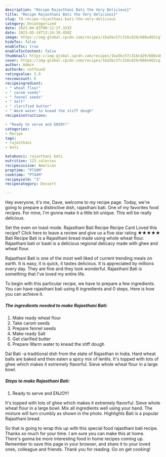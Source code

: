 ```yaml
---
description: "Recipe Rajasthani Bati the Very Delicious}"
title: "Recipe Rajasthani Bati the Very Delicious}"
slug: 78-recipe-rajasthani-bati-the-very-delicious
category: Uncategorized
date: 2023-04-03T00:12:27.333Z
date: 2023-05-24T13:24:39.458Z
image: https://img-global.cpcdn.com/recipes/1ba5bc57c318cd29/680x482cq70/rajasthani-bati-recipe-main-photo.jpg
hideToc: false
enableToc: true
enableTocContent: false
thumbnail: https://img-global.cpcdn.com/recipes/1ba5bc57c318cd29/680x482cq70/rajasthani-bati-recipe-main-photo.jpg
cover: https://img-global.cpcdn.com/recipes/1ba5bc57c318cd29/680x482cq70/rajasthani-bati-recipe-main-photo.jpg
author: Admin
authorAv: notfound
ratingvalue: 3.9
reviewcount: 6
recipeingredient:
- " wheat flour"
- " carom seeds"
- " fennel seeds"
- " Salt"
- " clarified butter"
- " Warm water to knead the stiff dough"
recipeinstructions:

- "Ready to serve and ENJOY!"
categories:
- Recipe
tags:
- rajasthani
- bati

katakunci: rajasthani bati 
nutrition: 123 calories
recipecuisine: American
preptime: "PT20M"
cooktime: "PT44M"
recipeyield: "3"
recipecategory: Dessert

---
```



Hey everyone, it's me, Dave, welcome to my recipe page. Today, we're going to prepare a distinctive dish, rajasthani bati. One of my favorites food recipes. For mine, I'm gonna make it a little bit unique. This will be really delicious.

Set the oven on toast mode. Rajasthani Bati Recipe Recipe Card Loved this recipe? Click here to leave a review and give us a five star rating ★★★★★ Bati Recipe Bati is a Rajasthani bread made using whole wheat flour. Rajasthani bati or baati is a delicious regional delicacy made with ghee and wheat flour.

Rajasthani Bati is one of the most well liked of current trending meals on earth. It is easy, it is quick, it tastes delicious. It is appreciated by millions every day. They are fine and they look wonderful. Rajasthani Bati is something that I've loved my entire life.


To begin with this particular recipe, we have to prepare a few ingredients. You can have rajasthani bati using 6 ingredients and 0 steps. Here is how you can achieve it.

<!--inarticleads1-->

##### The ingredients needed to make Rajasthani Bati:

1. Make ready  wheat flour
1. Take  carom seeds
1. Prepare  fennel seeds
1. Make ready  Salt
1. Get  clarified butter
1. Prepare  Warm water to knead the stiff dough


Dal Bati -a traditional dish from the state of Rajasthan in India. Hard wheat balls are baked and then eaten a spicy mix of lentils. It&#39;s topped with lots of ghee which makes it extremely flavorful. Sieve whole wheat flour in a large bowl. 

<!--inarticleads2-->

##### Steps to make Rajasthani Bati:


1. Ready to serve and ENJOY!

It&#39;s topped with lots of ghee which makes it extremely flavorful. Sieve whole wheat flour in a large bowl. Mix all ingredients well using your hand. The mixture will turn crumbly as shown in the photo. Highlights Bati is a popular Rajasthani bread. 

So that is going to wrap this up with this special food rajasthani bati recipe. Thanks so much for your time. I am sure you can make this at home. There's gonna be more interesting food in home recipes coming up. Remember to save this page in your browser, and share it to your loved ones, colleague and friends. Thank you for reading. Go on get cooking!
